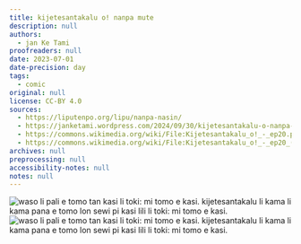 ```yaml
---
title: kijetesantakalu o! nanpa mute
description: null
authors:
  - jan Ke Tami
proofreaders: null
date: 2023-07-01
date-precision: day
tags:
  - comic
original: null
license: CC-BY 4.0
sources:
  - https://liputenpo.org/lipu/nanpa-nasin/
  - https://janketami.wordpress.com/2024/09/30/kijetesantakalu-o-nanpa-mute/
  - https://commons.wikimedia.org/wiki/File:Kijetesantakalu_o!_-_ep20.png
  - https://commons.wikimedia.org/wiki/File:Kijetesantakalu_o!_-_ep20_(sitelen_pona).png
archives: null
preprocessing: null
accessibility-notes: null
notes: null
---
```


![waso li pali e tomo tan kasi li toki: mi tomo e kasi. kijetesantakalu li kama li kama pana e tomo lon sewi pi kasi lili li toki: mi tomo e kasi.](https://upload.wikimedia.org/wikipedia/commons/1/10/Kijetesantakalu_o%21_-_ep20.png)  
![waso li pali e tomo tan kasi li toki: mi tomo e kasi. kijetesantakalu li kama li kama pana e tomo lon sewi pi kasi lili li toki: mi tomo e kasi.](https://upload.wikimedia.org/wikipedia/commons/b/be/Kijetesantakalu_o%21_-_ep20_%28sitelen_pona%29.png)